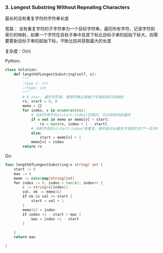 ### 3. Longest Substring Without Repeating Characters

最长的没有重复字符的字符串长度

思路：   没有重复字符的子字符串为一个目标字符串，遍历所有字符，记录字符到索引的映射，如果一个字符在目标子串中且其下标比目标子串的起始下标大，则需要更新目标子串的起始下标，不断比较并获取最大的长度

复杂度：O(n)


Python:

```python
class Solution:
    def lengthOfLongestSubstring(self, s):
        """
        :type s: str
        :rtype: int
        """
        # 6 star, 遍历字符串，使用字典记录每个字母到索引的映射
        rs, start = 0, 0
        memo = {}
        for index, v in enumerate(s):
            # 当前字母不在s[start:index]范围内，可以继续向前遍历
            if v not in memo or memo[v] < start:
                rs = max(rs, index + 1 - start)
            # 当前字母在s[start:index]有重复，新的起点从重复字母索引的下一位开始
            else:
                start = memo[v] + 1
            memo[v] = index
        return rs
```
Go:

```go
func lengthOfLongestSubstring(s string) int {
    start := 0
    max := 0
    memo := make(map[string]int)
    for index := 0; index < len(s); index++ {
        c := string(s[index])
        val, ok := memo[c]
        if ok && val >= start {
            start = val + 1
        }
        memo[c] = index
        if index +1 - start > max {
            max = index +1 - start
        } 
        
    }
    return max
    
}
```
